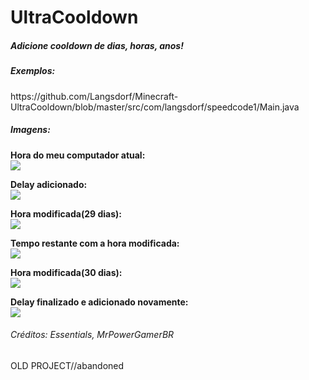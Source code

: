 <h1>UltraCooldown</h1>
<h5>Adicione cooldown de dias, horas, anos!</h5>

<h5>Exemplos:</h5>
https://github.com/Langsdorf/Minecraft-UltraCooldown/blob/master/src/com/langsdorf/speedcode1/Main.java

<h5>Imagens:</h5>
<b>Hora do meu computador atual:</b><br>
<img src="http://prntscr.com/bejsdu/direct"><br>

<b>Delay adicionado:</b><br>
<img src="http://prntscr.com/bejsiz/direct"><br>

<b>Hora modificada(29 dias):</b><br>
<img src="http://prntscr.com/bejsmt/direct"><br>

<b>Tempo restante com a hora modificada:</b><br>
<img src="http://prntscr.com/bejsq4/direct"><br>

<b>Hora modificada(30 dias):</b><br>
<img src="http://prntscr.com/bejsub/direct"><br>

<b>Delay finalizado e adicionado novamente:</b><br>
<img src="http://prntscr.com/bejsxb/direct"><br>

<h6>Créditos: Essentials, MrPowerGamerBR</h6>

OLD PROJECT//abandoned

